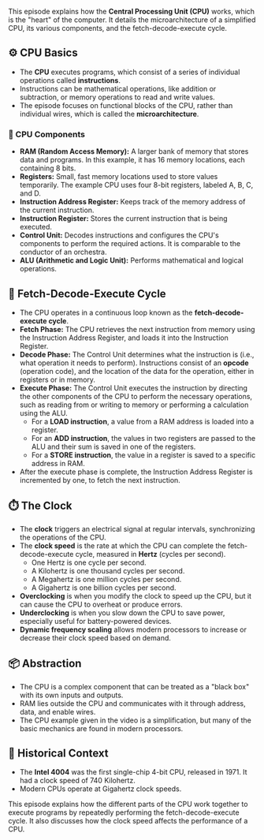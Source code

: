 This episode explains how the **Central Processing Unit (CPU)** works, which is the "heart" of the computer. It details the microarchitecture of a simplified CPU, its various components, and the fetch-decode-execute cycle.

## ⚙️ CPU Basics
*   The **CPU** executes programs, which consist of a series of individual operations called **instructions**.
*   Instructions can be mathematical operations, like addition or subtraction, or memory operations to read and write values.
*   The episode focuses on functional blocks of the CPU, rather than individual wires, which is called the **microarchitecture**.

### 🧩 CPU Components
*   **RAM (Random Access Memory):** A larger bank of memory that stores data and programs. In this example, it has 16 memory locations, each containing 8 bits.
*   **Registers:** Small, fast memory locations used to store values temporarily. The example CPU uses four 8-bit registers, labeled A, B, C, and D.
*   **Instruction Address Register:** Keeps track of the memory address of the current instruction.
*   **Instruction Register:** Stores the current instruction that is being executed.
*   **Control Unit:** Decodes instructions and configures the CPU's components to perform the required actions. It is comparable to the conductor of an orchestra.
*   **ALU (Arithmetic and Logic Unit):** Performs mathematical and logical operations.

## 🔄 Fetch-Decode-Execute Cycle
*   The CPU operates in a continuous loop known as the **fetch-decode-execute cycle**.
*   **Fetch Phase:** The CPU retrieves the next instruction from memory using the Instruction Address Register, and loads it into the Instruction Register.
*   **Decode Phase:** The Control Unit determines what the instruction is (i.e., what operation it needs to perform). Instructions consist of an **opcode** (operation code), and the location of the data for the operation, either in registers or in memory.
*   **Execute Phase:** The Control Unit executes the instruction by directing the other components of the CPU to perform the necessary operations, such as reading from or writing to memory or performing a calculation using the ALU.
    *   For a **LOAD instruction**, a value from a RAM address is loaded into a register.
    *   For an **ADD instruction**, the values in two registers are passed to the ALU and their sum is saved in one of the registers.
    *   For a **STORE instruction**, the value in a register is saved to a specific address in RAM.
*  After the execute phase is complete, the Instruction Address Register is incremented by one, to fetch the next instruction.

## ⏱️ The Clock
*   The **clock** triggers an electrical signal at regular intervals, synchronizing the operations of the CPU.
*   The **clock speed** is the rate at which the CPU can complete the fetch-decode-execute cycle, measured in **Hertz** (cycles per second).
    *   One Hertz is one cycle per second.
    *   A Kilohertz is one thousand cycles per second.
    *   A Megahertz is one million cycles per second.
    *   A Gigahertz is one billion cycles per second.
*   **Overclocking** is when you modify the clock to speed up the CPU, but it can cause the CPU to overheat or produce errors.
*  **Underclocking** is when you slow down the CPU to save power, especially useful for battery-powered devices.
*   **Dynamic frequency scaling** allows modern processors to increase or decrease their clock speed based on demand.

## 📦 Abstraction
*   The CPU is a complex component that can be treated as a "black box" with its own inputs and outputs.
*   RAM lies outside the CPU and communicates with it through address, data, and enable wires.
*   The CPU example given in the video is a simplification, but many of the basic mechanics are found in modern processors.

## 🚀 Historical Context
*   The **Intel 4004** was the first single-chip 4-bit CPU, released in 1971. It had a clock speed of 740 Kilohertz.
*  Modern CPUs operate at Gigahertz clock speeds.

This episode explains how the different parts of the CPU work together to execute programs by repeatedly performing the fetch-decode-execute cycle. It also discusses how the clock speed affects the performance of a CPU.

